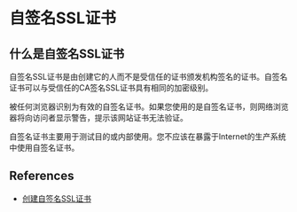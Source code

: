 # 自签名SSL证书



## 什么是自签名SSL证书

自签名SSL证书是由创建它的人而不是受信任的证书颁发机构签名的证书。自签名证书可以与受信任的CA签名SSL证书具有相同的加密级别。

被任何浏览器识别为有效的自签名证书。如果您使用的是自签名证书，则网络浏览器将向访问者显示警告，提示该网站证书无法验证。

自签名证书主要用于测试目的或内部使用。您不应该在暴露于Internet的生产系统中使用自签名证书。







## References

- [创建自签名SSL证书](https://www.myfreax.com/creating-a-self-signed-ssl-certificate/)

